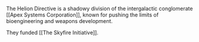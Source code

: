 The Helion Directive is a shadowy division of the intergalactic conglomerate [[Apex Systems Corporation]], known for pushing the limits of bioengineering and weapons development.

They funded [[The Skyfire Initiative]].

